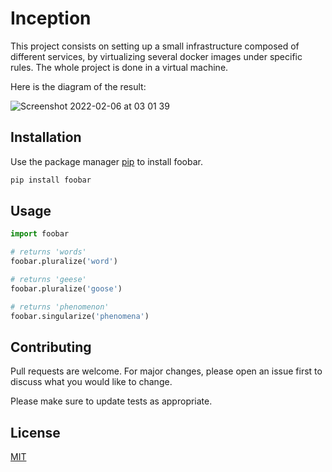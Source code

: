 # Inception

This project consists on setting up a small infrastructure composed of different
services, by virtualizing several docker images under specific rules. The whole project is done in a virtual machine.

Here is the diagram of the result:

![Screenshot 2022-02-06 at 03 01 39](https://user-images.githubusercontent.com/60663416/152665185-7ccac267-5f7c-48b5-a0e5-df0f48d1713b.png)


## Installation

Use the package manager [pip](https://pip.pypa.io/en/stable/) to install foobar.

```bash
pip install foobar
```

## Usage

```python
import foobar

# returns 'words'
foobar.pluralize('word')

# returns 'geese'
foobar.pluralize('goose')

# returns 'phenomenon'
foobar.singularize('phenomena')
```

## Contributing
Pull requests are welcome. For major changes, please open an issue first to discuss what you would like to change.

Please make sure to update tests as appropriate.

## License
[MIT](https://choosealicense.com/licenses/mit/)
